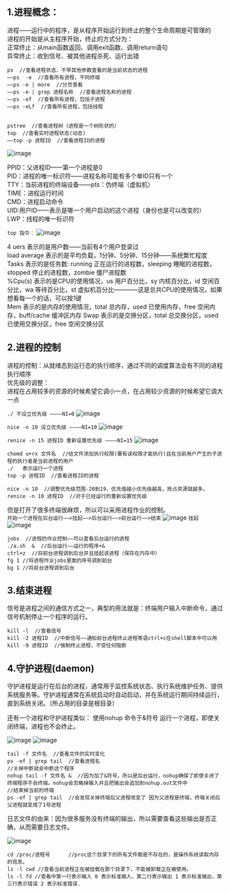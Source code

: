 ##  1.进程概念：

进程——运行中的程序，是从程序开始运行到终止的整个生命周期是可管理的   
进程的开始是从主程序开始，终止的方式分为：  
正常终止：从main函数返回、调用exit函数、调用return语句  
异常终止：收到信号、被其他进程杀死、运行出错  
 
```
ps  //查看进程状态，不带其他参数查看的是当前状态的进程
——ps  -e  //查看所有进程，不同终端
——ps -e | more  //分页查看
——ps -e | grep 进程名称  //查看进程名称的进程
——ps -ef  //查看所有进程，包括子进程
——ps -eLf  //查看所有进程，包括线程


pstree  //查看进程树（进程是一个树形状的）
top  //查看实时进程状态(动态)
——top -p 进程ID  //查看进程ID的进程
```

![image](./img/img1.jpeg)

PPID：父进程ID——第一个进程是0  
PID：进程的唯一标识符——进程名称可能有多个单ID只有一个    
TTY：当前进程的终端设备——pts：伪终端（虚拟机）  
TIME：进程运行时间  
CMD：进程启动命令  
UID:用户ID——表示是哪一个用户启动的这个进程（身份也是可以改变的）  
LWP：线程的唯一标识符    


`top 指令：` 
![image](./img/img2.jpeg)

4 uers  表示的是用户数——当前有4个用户登录过  
load average 表示的是平均负载，1分钟、5分钟、15分钟——系统繁忙程度  
Tasks 表示的是任务数: running 正在运行的进程数，sleeping 睡眠的进程数，stopped 停止的进程数，zombie 僵尸进程数  
%Cpu(s) 表示的是CPU的使用情况，us 用户百分比，sy 内核百分比，id 空闲百分比，wa 等待百分比，st 虚拟机百分比————这是总共CPU的使用情况，如果想看每一个的话，可以按1键    
Mem 表示的是内存的使用情况，total 总内存，used 已使用内存，free 空闲内存，buff/cache 缓冲区内存
Swap 表示的是交换分区，total 总交换分区，used 已使用交换分区，free 空闲交换分区

## 2.进程的控制

进程的控制：从就绪态到运行态的执行顺序，通过不同的调度算法会有不同的进程执行顺序  
优先级的调整：  
进程在占用较多的资源的时候希望它调小一点，在占用较少资源的时候希望它调大一点  

`./ 不设立优先级 ————NI=0`
![image](./img/img3.jpeg)

`nice -n 10 设立优先级 ————NI=10`
![image](./img/img4.jpeg)

`renice -n 15 进程ID 重新设置优先级 ————NI=15`
![image](./img/img5.jpeg)

```
chomd u+rx 文件名  //给文件添加执行权限(要有读权限才能执行)且在当前用户产生的子进程的执行者是当前进程的用户  
./   表示运行一个进程
top -p 进程ID  //查看进程ID的进程

nice -n 10  //调整优先级范围-20到19，优先值越小优先级越高，抢占资源就越多。
renice -n 10 进程ID  //对于已经运行的重新设置优先级
```

但是打开了很多终端很麻烦，所以可以采用进程作业的控制。  
`开始一个进程在后台运行——>挂起——>后台运行——>前台运行——>结束`
![image](./img/img6.jpeg)
`挂起`
![image](./img/img7.jpeg)
```
jobs  //进程的作业控制——可以查看后台运行的进程
./a.sh  &  //后台运行——运行的程序+& 
ctrl+z  //将前台进程调到后台并且挂起该进程（保存在内存中）  
fg 1 //将进程作业jobs里面的序号调到前台
bg 1 //将前台进程调到后台
```

## 3.结束进程 
信号是进程之间的通信方式之一，典型的用法就是：终端用户输入中断命令，通过信号机制停止一个程序的运行。
```
kill -l  //查看信号  
kill -2 进程ID  //中断信号——通知前台进程终止进程等语ctrl+c在shell脚本中可以用
kill -9 进程ID  //强制终止进程，不受任何阻断
```

## 4.守护进程(daemon)
守护进程是运行在后台的进程，通常用于监控系统状态、执行系统维护任务、提供系统服务等。守护进程通常在系统启动时自动启动，并在系统运行期间持续运行，直到系统关闭。（所占用的目录是根目录） 

还有一个进程和守护进程类似：
使用nohup 命令于&符号 运行一个进程，即使关闭终端，进程也不会终止。

![image](./img/img8.jpeg)
![image](./img/img9.jpeg)
```
tail -f 文件名  //查看文件的实时变化
ps -ef | grep tail  //查看进程名
//关掉中断就会中断这个程序
nohup tail -f 文件名 &  //因为加了&符号，所以是后台运行，nohup确保了即使关闭了终端程序不会终端。nohup会忽略掉输入并且把输出会追加到nohup.out文件中
//结束掉当前的终端
ps -ef | grep tail  //会发现关掉终端后父进程改变了 因为父进程是终端，终端关闭后父进程就变成了1号进程

```
日志文件的由来：因为很多服务没有终端的输出，所以需要查看这些输出是否正确，从而需要日志文件。

![image](./img/img10.jpeg)
```
cd /proc/进程号      //proc这个目录下的所有文件都是不存在的，是操作系统读取内存的信息。
ls -l cwd //查看当前进程正在被挂载在那个目录下，不能被卸载正在被使用。  
ls -l fd //查看中第一行表示输入 0 表示标准输入，第二行表示输出 1 表示标准输出，第三行表示错误 2 表示标准错误.
```
